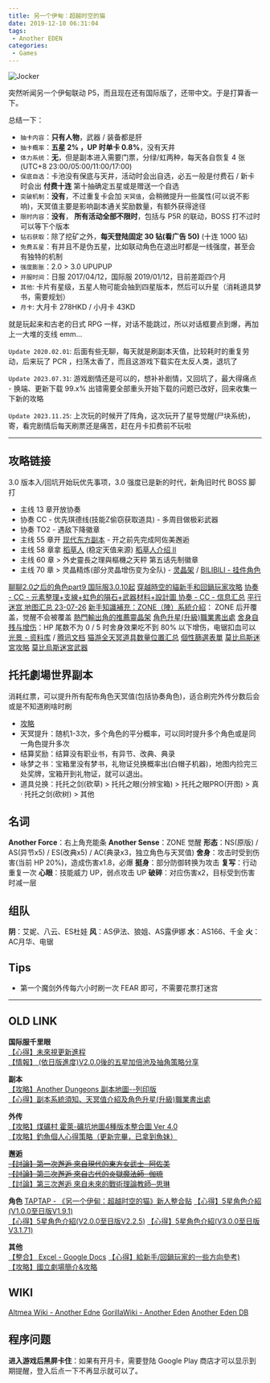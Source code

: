 ```yaml
---
title: 另一个伊甸：超越时空的猫
date: 2019-12-10 06:31:04
tags: 
 - Another EDEN
categories:
 - Games
---
```


![Jocker](https://m.nep.me/blog/post/joker.png)

突然听闻另一个伊甸联动 P5，而且现在还有国际版了，还带中文。于是打算香一下。 

总结一下： 
- `抽卡内容`：**只有人物**，武器 / 装备都是肝  
- `抽卡概率`：**五星 2% ，UP 时单卡 0.8%**，没有天井  
- `体力系统`：**无**，但是副本进入需要门票，分绿/虹两种，每天各自恢复 4 张(UTC+8 23:00/05:00/11:00/17:00)  
- `保底自选`：卡池没有保底与天井，活动时会出自选，必五一般是付费石 / 新卡时会出 **付费十连** 第十抽确定五星或是赠送一个自选  
- `突破机制`：**没有**，不过重复卡会加 `天冥值`，会稍微提升一些属性(可以说不影响)，天冥值主要是影响副本通关奖励数量，有额外获得途径  
- `限时内容`：**没有**， **所有活动全部不限时**，包括与 P5R 的联动，BOSS 打不过时可以等下个版本  
- `钻石获取`：除了挖矿之外，**每天登陆固定 30 钻(看广告 50)** (十连 1000 钻)
- `免费五星`：有并且不是伪五星，比如联动角色在退出时都是一线强度，甚至会有独特的机制
- `强度膨胀`：2.0 > 3.0 UPUPUP
- `开服时间`：日服 2017/04/12，国际服 2019/01/12，目前差距四个月
- `其他`: 卡片有星级，五星人物可能会抽到四星版本，然后可以升星（消耗道具梦书，需要规划） 
- `月卡`: 大月卡 278HKD / 小月卡 43KD

就是玩起来和古老的日式 RPG 一样，对话不能跳过，所以对话框要点到爆，再加上一大堆的支线 emm...

`Update 2020.02.01`: 后面有些无聊，每天就是刷副本天值，比较耗时的重复劳动，后来玩了 PCR ，扫荡太香了，而且这游戏下载实在太反人类，退坑了

`Update 2023.07.31`: 游戏剧情还是可以的，想补补剧情，又回坑了，最大得痛点 - 换端、更新下载 99.x% 出错需要全部重头开始下载的问题已改好，回来收集一下新的攻略

`Update 2023.11.25`: 上次玩的时候开了阵角，这次玩开了星导觉醒(尸块系统)，寄，看完剧情后每天刷票还是痛苦，赶在月卡扣费前不玩啦

<!--more-->

---

## 攻略链接

3.0 版本入/回坑开始玩优先事项，3.0 强度已是新的时代，新角旧时代 BOSS 脚打
 - 主线 13 章开放协奏
 - 协奏 CC - 优先琪德线(技能Z偷窃获取道具) - 多周目做极彩武器  
 - 协奏 TO2 - 遇敌下降徽章
 - 主线 55 章开 [现代东方副本](https://forum.gamer.com.tw/Co.php?bsn=29220&sn=21167) - 开之前先完成阿佐美邂逅
 - 主线 58 章拿 [稻草人](https://www.taptap.cn/moment/162990199511453630) (稳定天值来源) [稻草人介绍 Ⅱ](https://game.3loumao.org/88975)
 - 主线 60 章 > 外史靈長之理與樞機之天秤 第五话先制徽章
 - 主线 70 章 > 灵晶精炼(部分灵晶增伤变为全队) - [灵晶架](https://www.taptap.cn/moment/284295770042011411) / [BILIBILI - 挂件角色](https://www.bilibili.com/video/BV1Ks4y1q7H4)

[聊聊2.0之后的角色part9 国际服3.0.10起](https://bbs.nga.cn/read.php?tid=35243782)
[穿越時空的貓新手和回鍋玩家攻略](https://forum.gamer.com.tw/C.php?bsn=29220&snA=6569)
[协奏 - CC - 元素整理+支線+虹色的隕石+武器材料+設計圖 ](https://forum.gamer.com.tw/G2.php?bsn=29220&sn=1526)
[协奏 - CC - 信息汇总](https://game.3loumao.org/15244)
[平行迷宫 地图汇总 23-07-26](https://www.taptap.cn/moment/63017774330416497)
[新手知識補充：ZONE（陣）系統介紹](https://forum.gamer.com.tw/C.php?bsn=29220&snA=4593)： ZONE 后开覆盖，觉醒不会被覆盖
[熱門輸出角的推薦靈晶架](https://forum.gamer.com.tw/C.php?bsn=29220&snA=6155&tnum=21)
[角色升星(升級)職業書出處](https://forum.gamer.com.tw/C.php?bsn=29220&snA=770)
[舍身自残与增伤](https://www.taptap.cn/moment/431434295509256416)：HP 尾数不为 0 / 5 时舍身效果吃不到 80% 以下增伤，电锯扣血可以
[光景 - 资料库](https://www.taptap.cn/moment/434078774900818164) / [腾讯文档](https://docs.qq.com/sheet/DT09ZSXlhWXp5QlR3?tab=y4cixc)
[猫游全天冥道具数量位置汇总](https://www.taptap.cn/moment/314826482272698673)
[個性篩選表單](https://forum.gamer.com.tw/C.php?bsn=29220&snA=6613&tnum=4)
[莫比烏斯迷宮攻略](https://forum.gamer.com.tw/C.php?bsn=29220&snA=6254)
[莫比烏斯迷宮武器](https://forum.gamer.com.tw/C.php?bsn=29220&snA=6252)


## 托托劇場世界副本
消耗红票，可以提升所有配布角色天冥值(包括协奏角色)，适合刷完外传分数后会或是不知道刷啥时刷
 - [攻略](https://forum.gamer.com.tw/C.php?bsn=29220&snA=6418) 
 - 天冥提升：随机1-3次，多个角色的平分概率，可以同时提升多个角色或是同一角色提升多次
 - 结算奖励：结算没有职业书，有异节、改典、典录
 - 咏梦之书：宝箱里没有梦书，礼物证兑换概率出(白帽子机器)，地图内捡完三处奖牌，宝箱开到礼物证，就可以退出。
 - 道具兑换：托托之剑(砍草) > 托托之眼(分辨宝箱) > 托托之眼PRO(开图) > 真 · 托托之剑(砍树) > 其他

## 名词

**Another Force**：右上角充能条
**Another Sense**：ZONE 觉醒
**形态**：NS(原版) / AS(异节x5) / ES(改典x5) / AC(典录x3，独立角色与天冥值)
**舍身**：攻击时受到伤害(当前 HP 20%)，造成伤害x1.8，必爆
**挺身**：部分防御转换为攻击
**复写**：行动重复一次
**心眼**：技能威力 UP，弱点攻击 UP 
**破碎**：对应伤害x2，目标受到伤害时减一层

## 组队

**阴**：艾妮、八云、ES杜娃 
**风**：AS伊法、狼姐、AS露伊娜
**水**：AS166、千金
**火**：AC月华、电锯

## Tips

- 第一个魔剑外传每六小时刷一次 FEAR 即可，不需要花票打迷宫

--- 

## OLD LINK

**国际服千里眼**  
[【心得】未來視更新進程](https://forum.gamer.com.tw/C.php?bsn=29220&snA=2698&tnum=24)  
[【情報】 (依日版進度)V2.0.0後的五星加倍池及抽角策略分享](https://forum.gamer.com.tw/C.php?bsn=29220&snA=3533)

**副本**  
[【攻略】Another Dungeons 副本地圖--列印版](https://forum.gamer.com.tw/C.php?bsn=29220&snA=3418)  
[【心得】副本系統須知、天冥值介紹及角色升星(升級)職業書出處](https://forum.gamer.com.tw/C.php?bsn=29220&snA=770)

**外传**  
[【攻略】煤礦村 霍萊-礦坑地圖4種版本整合圖 Ver 4.0](https://forum.gamer.com.tw/C.php?bsn=29220&snA=2893)  
[【攻略】釣魚個人心得策略（更新完畢，已拿到魚妹）](https://forum.gamer.com.tw/C.php?bsn=29220&snA=2526)

**邂逅**  
<del>[【討論】第一次邂逅 來自現代的東方女武士─阿佐美](https://forum.gamer.com.tw/C.php?bsn=29220&snA=1645)</del>  
<del>[【討論】第二次邂逅 來自古代的炎獄魔法師─伽琉](https://forum.gamer.com.tw/C.php?bsn=29220&snA=1810&tnum=1)</del>    
[【討論】第三次邂逅 來自未來的戰術理論教師─思琳 ](https://forum.gamer.com.tw/Co.php?bsn=29220&sn=13276)  

**角色**
[TAPTAP - 《另一个伊甸：超越时空的猫》新人整合贴](https://www.taptap.com/topic/5489484)
[【心得】5星角色介紹(V1.0.0至日版V1.9.1)](https://forum.gamer.com.tw/C.php?bsn=29220&snA=3573&tnum=3&subbsn=4)  
[【心得】5星角色介紹(V2.0.0至日版V2.2.5)](https://forum.gamer.com.tw/C.php?bsn=29220&snA=2615) 
[【心得】5星角色介紹(V3.0.0至日版V3.1.71)](https://forum.gamer.com.tw/C.php?bsn=29220&snA=6526) 

**其他**  
[【整合】 Excel - Google Docs](https://docs.google.com/spreadsheets/d/162BWeZd2gy0EGDpOzN_MTnfo16P7Nf10ENX5O9RsT6U/edit#gid=544372041)
[【心得】給新手/回鍋玩家的一些方向參考)](https://forum.gamer.com.tw/C.php?bsn=29220&snA=3330)  
[【攻略】國立劇場簡介&攻略](https://forum.gamer.com.tw/C.php?bsn=29220&snA=3440&tnum=7)

## WIKI

[Altmea Wiki - Another Edne](https://altema.jp/anaden/)
[GorillaWiki - Another Eden](https://anaden.gorillawiki.jp/)
[Another Eden DB](https://www.anotheredendb.com/tw)


## 程序问题

**进入游戏后黑屏卡住**：如果有开月卡，需要登陆 Google Play 商店才可以显示到期提醒，登入后点一下不再显示就可以了。